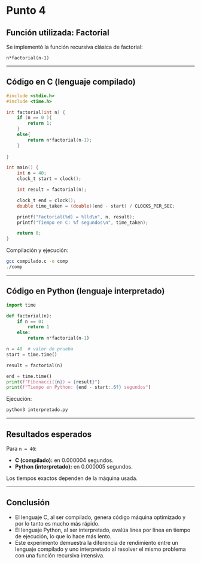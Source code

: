 # Punto 4

## Función utilizada: Factorial
Se implementó la función recursiva clásica de factorial:

```
n*factorial(n-1)
```

---

##  Código en C (lenguaje compilado)
```c
#include <stdio.h>
#include <time.h>

int factorial(int n) {
    if (n == 0 ){
     	return 1;
    }
    else{
    	return n*factorial(n-1);
    }
    
}

int main() {
    int n = 40; 
    clock_t start = clock();

    int result = factorial(n);

    clock_t end = clock();
    double time_taken = (double)(end - start) / CLOCKS_PER_SEC;

    printf("Factorial(%d) = %lld\n", n, result);
    printf("Tiempo en C: %f segundos\n", time_taken);

    return 0;
}

```

Compilación y ejecución:
```bash
gcc compilado.c -o comp
./comp
```

---

## Código en Python (lenguaje interpretado)
```python
import time

def factorial(n):
    if n == 0:
        return 1
    else: 
        return n*factorial(n-1)

n = 40  # valor de prueba
start = time.time()

result = factorial(n)

end = time.time()
print(f"Fibonacci({n}) = {result}")
print(f"Tiempo en Python: {end - start:.6f} segundos")

```

Ejecución:
```bash
python3 interpretado.py
```

---

## Resultados esperados
Para `n = 40`:
- **C (compilado):** en 0.000004 segundos.  
- **Python (interpretado):** en 0.000005 segundos.  

Los tiempos exactos dependen de la máquina usada.

---

## Conclusión
- El lenguaje C, al ser compilado, genera código máquina optimizado y por lo tanto es mucho más rápido.  
- El lenguaje Python, al ser interpretado, evalúa línea por línea en tiempo de ejecución, lo que lo hace más lento.  
- Este experimento demuestra la diferencia de rendimiento entre un lenguaje compilado y uno interpretado al resolver el mismo problema con una función recursiva intensiva.
